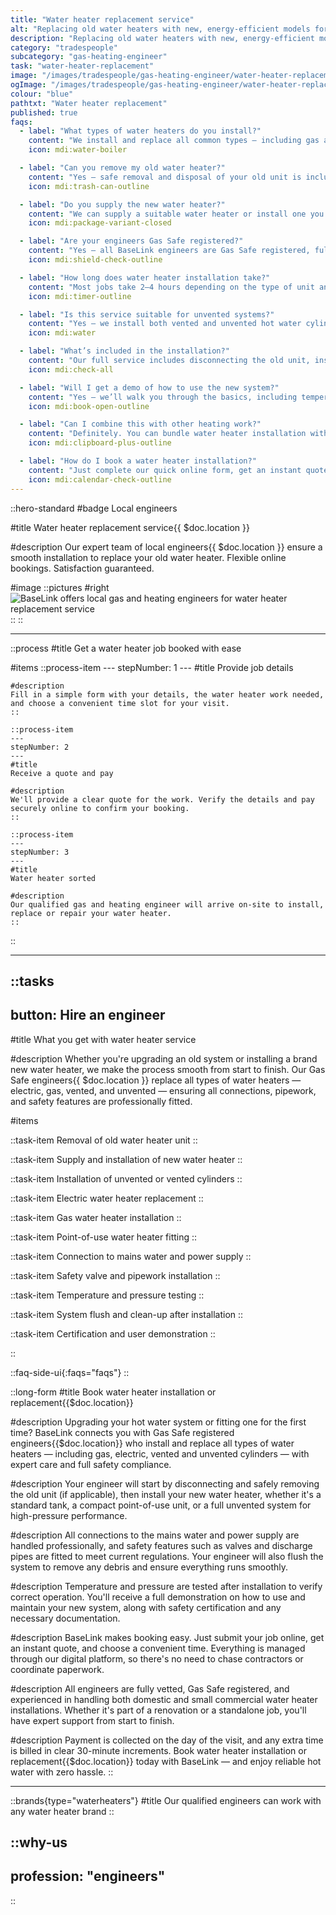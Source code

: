 ```yaml
---
title: "Water heater replacement service"
alt: "Replacing old water heaters with new, energy-efficient models for reliable hot water"
description: "Replacing old water heaters with new, energy-efficient models for reliable hot water"
category: "tradespeople"
subcategory: "gas-heating-engineer"
task: "water-heater-replacement"
image: "/images/tradespeople/gas-heating-engineer/water-heater-replacement.webp"
ogImage: "/images/tradespeople/gas-heating-engineer/water-heater-replacement.webp"
colour: "blue"
pathtxt: "Water heater replacement"
published: true
faqs:
  - label: "What types of water heaters do you install?"
    content: "We install and replace all common types – including gas and electric water heaters, vented and unvented cylinders, and compact point-of-use units. If you’re unsure what you need, we’ll help you choose."
    icon: mdi:water-boiler

  - label: "Can you remove my old water heater?"
    content: "Yes – safe removal and disposal of your old unit is included in the service. We’ll disconnect it, take it away, and install your new system all in the same visit."
    icon: mdi:trash-can-outline

  - label: "Do you supply the new water heater?"
    content: "We can supply a suitable water heater or install one you’ve already purchased. Let us know your preference when booking, and we’ll tailor the quote accordingly."
    icon: mdi:package-variant-closed

  - label: "Are your engineers Gas Safe registered?"
    content: "Yes – all BaseLink engineers are Gas Safe registered, fully insured, and vetted. Whether it’s a gas or electric unit, you’ll get a safe, professional installation every time."
    icon: mdi:shield-check-outline

  - label: "How long does water heater installation take?"
    content: "Most jobs take 2–4 hours depending on the type of unit and access to pipework or wiring. We’ll provide a clear time estimate when you book."
    icon: mdi:timer-outline

  - label: "Is this service suitable for unvented systems?"
    content: "Yes – we install both vented and unvented hot water cylinders. Our engineers will ensure all safety valves, expansion vessels and pipework are installed to current regulations."
    icon: mdi:water

  - label: "What’s included in the installation?"
    content: "Our full service includes disconnecting the old unit, installing the new heater, connecting it to mains water and power, adding safety valves, testing pressure and temperature, and providing certification."
    icon: mdi:check-all

  - label: "Will I get a demo of how to use the new system?"
    content: "Yes – we’ll walk you through the basics, including temperature controls, maintenance tips, and safety features. You’ll also receive any relevant documentation and compliance certificates."
    icon: mdi:book-open-outline

  - label: "Can I combine this with other heating work?"
    content: "Definitely. You can bundle water heater installation with boiler services, thermostat upgrades or safety checks. Just mention it during booking and we’ll arrange it all in one go."
    icon: mdi:clipboard-plus-outline

  - label: "How do I book a water heater installation?"
    content: "Just complete our quick online form, get an instant quote, and pick a time that works for you. Payment is only taken after the visit, with extra time billed in 30-minute increments."
    icon: mdi:calendar-check-outline
---
```


::hero-standard
#badge
Local engineers

#title
Water heater replacement service{{ $doc.location }}

#description
Our expert team of local engineers{{ $doc.location }} ensure a smooth installation to replace your old water heater. Flexible online bookings. Satisfaction guaranteed.

#image
    ::pictures
    #right
    ![BaseLink offers local gas and heating engineers for water heater replacement service](/images/tradespeople/gas-heating-engineer/water-heater-replacement.webp)
    ::
::

---

::process
#title
Get a water heater job booked with ease

#items
    ::process-item
    ---
    stepNumber: 1
    ---
    #title
    Provide job details

    #description
    Fill in a simple form with your details, the water heater work needed, and choose a convenient time slot for your visit.
    ::
    
    ::process-item
    ---
    stepNumber: 2
    ---
    #title
    Receive a quote and pay

    #description
    We'll provide a clear quote for the work. Verify the details and pay securely online to confirm your booking.
    ::

    ::process-item
    ---
    stepNumber: 3
    ---
    #title
    Water heater sorted

    #description
    Our qualified gas and heating engineer will arrive on-site to install, replace or repair your water heater.
    ::
::

---

::tasks
---
button: Hire an engineer
---

#title
What you get with water heater service

#description
Whether you're upgrading an old system or installing a brand new water heater, we make the process smooth from start to finish. Our Gas Safe engineers{{ $doc.location }} replace all types of water heaters — electric, gas, vented, and unvented — ensuring all connections, pipework, and safety features are professionally fitted.

#items

  ::task-item
  Removal of old water heater unit
  ::

  ::task-item
  Supply and installation of new water heater
  ::

  ::task-item
  Installation of unvented or vented cylinders
  ::

  ::task-item
  Electric water heater replacement
  ::

  ::task-item
  Gas water heater installation
  ::

  ::task-item
  Point-of-use water heater fitting
  ::

  ::task-item
  Connection to mains water and power supply
  ::

  ::task-item
  Safety valve and pipework installation
  ::

  ::task-item
  Temperature and pressure testing
  ::

  ::task-item
  System flush and clean-up after installation
  ::

  ::task-item
  Certification and user demonstration
  ::

::


::faq-side-ui{:faqs="faqs"}
::


::long-form
#title
Book water heater installation or replacement{{$doc.location}}

#description
Upgrading your hot water system or fitting one for the first time? BaseLink connects you with Gas Safe registered engineers{{$doc.location}} who install and replace all types of water heaters — including gas, electric, vented and unvented cylinders — with expert care and full safety compliance.

#description
Your engineer will start by disconnecting and safely removing the old unit (if applicable), then install your new water heater, whether it's a standard tank, a compact point-of-use unit, or a full unvented system for high-pressure performance.

#description
All connections to the mains water and power supply are handled professionally, and safety features such as valves and discharge pipes are fitted to meet current regulations. Your engineer will also flush the system to remove any debris and ensure everything runs smoothly.

#description
Temperature and pressure are tested after installation to verify correct operation. You'll receive a full demonstration on how to use and maintain your new system, along with safety certification and any necessary documentation.

#description
BaseLink makes booking easy. Just submit your job online, get an instant quote, and choose a convenient time. Everything is managed through our digital platform, so there's no need to chase contractors or coordinate paperwork.

#description
All engineers are fully vetted, Gas Safe registered, and experienced in handling both domestic and small commercial water heater installations. Whether it's part of a renovation or a standalone job, you'll have expert support from start to finish.

#description
Payment is collected on the day of the visit, and any extra time is billed in clear 30-minute increments. Book water heater installation or replacement{{$doc.location}} today with BaseLink — and enjoy reliable hot water with zero hassle.
::

---

::brands{type="waterheaters"}
#title
Our qualified engineers can work with any water heater brand
::

::why-us
---
profession: "engineers"
---
::